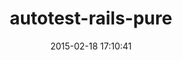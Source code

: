---
layout: post
title:  "autotest-rails-pure"
repo:   "grosser/autotest-rails"
date:   2015-02-18 17:10:41
gemurl: http://github.com/grosser/autotest-rails
---